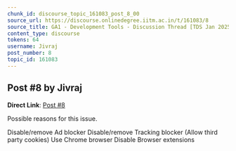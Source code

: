```yaml
---
chunk_id: discourse_topic_161083_post_8_00
source_url: https://discourse.onlinedegree.iitm.ac.in/t/161083/8
source_title: GA1 - Development Tools - Discussion Thread [TDS Jan 2025]
content_type: discourse
tokens: 64
username: Jivraj
post_number: 8
topic_id: 161083
---
```


## Post #8 by Jivraj

**Direct Link**: [Post #8](https://discourse.onlinedegree.iitm.ac.in/t/161083/8)

Possible reasons for this issue.

Disable/remove Ad blocker
Disable/remove Tracking blocker (Allow third party cookies)
Use Chrome browser
Disable Browser extensions
